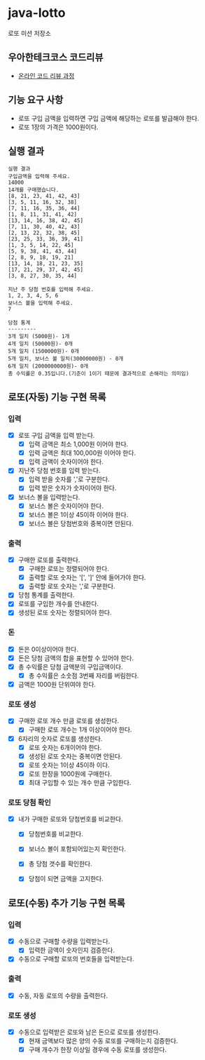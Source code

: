 # java-lotto

로또 미션 저장소

## 우아한테크코스 코드리뷰

- [온라인 코드 리뷰 과정](https://github.com/woowacourse/woowacourse-docs/blob/master/maincourse/README.md)
  
## 기능 요구 사항
- 로또 구입 금액을 입력하면 구입 금액에 해당하는 로또를 발급해야 한다. 
- 로또 1장의 가격은 1000원이다.

## 실행 결과
```
실행 결과
구입금액을 입력해 주세요.
14000
14개를 구매했습니다.
[8, 21, 23, 41, 42, 43]
[3, 5, 11, 16, 32, 38]
[7, 11, 16, 35, 36, 44]
[1, 8, 11, 31, 41, 42]
[13, 14, 16, 38, 42, 45]
[7, 11, 30, 40, 42, 43]
[2, 13, 22, 32, 38, 45]
[23, 25, 33, 36, 39, 41]
[1, 3, 5, 14, 22, 45]
[5, 9, 38, 41, 43, 44]
[2, 8, 9, 18, 19, 21]
[13, 14, 18, 21, 23, 35]
[17, 21, 29, 37, 42, 45]
[3, 8, 27, 30, 35, 44]

지난 주 당첨 번호를 입력해 주세요.
1, 2, 3, 4, 5, 6
보너스 볼을 입력해 주세요.
7

당첨 통계
---------
3개 일치 (5000원)- 1개
4개 일치 (50000원)- 0개
5개 일치 (1500000원)- 0개
5개 일치, 보너스 볼 일치(30000000원) - 0개
6개 일치 (2000000000원)- 0개
총 수익률은 0.35입니다.(기준이 1이기 때문에 결과적으로 손해라는 의미임)
```

## 로또(자동) 기능 구현 목록

### 입력
- [x] 로또 구입 금액을 입력 받는다.
  - [x] 입력 금액은 최소 1,000원 이어야 한다.
  - [x] 입력 금액은 최대 100,000원 이어야 한다.
  - [x] 입력 금액이 숫자이어야 한다.
  
- [x] 지난주 당첨 번호를 입력 받는다.
  - [x] 입력 받을 숫자를 ','로 구분한다.
  - [x] 입력 받은 숫자가 숫자이어야 한다.
  
- [x] 보너스 볼을 입력받는다.
  - [x] 보너스 볼은 숫자이어야 한다.
  - [x] 보너스 볼은 1이상 45이하 이어야 한다.
  - [x] 보너스 볼은 당첨번호와 중복이면 안된다.
  
### 출력
- [x] 구매한 로또를 출력한다.
  - [x] 구매한 로또는 정렬되어야 한다.
  - [x] 출력할 로또 숫자는 '[', ']' 안에 들어가야 한다.
  - [x] 출력할 로또 숫자는 ','로 구분한다.
- [x] 당첨 통계를 출력한다.
- [x] 로또를 구입한 개수를 안내한다.
- [x] 생성된 로또 숫자는 정렬되어야 한다.

### 돈
- [x] 돈은 0이상이어야 한다.
- [x] 돈은 당첨 금액의 합을 표현할 수 있어야 한다.
- [x] 총 수익률은 당첨 금액분의 구입금액이다.
  - [x] 총 수익률은 소숫점 3번째 자리를 버림한다.
- [x] 금액은 1000원 단위여야 한다.

### 로또 생성
- [x] 구매한 로또 개수 만큼 로또를 생성한다.
  - [x] 구매한 로또 개수는 1개 이상이어야 한다.
- [x] 6자리의 숫자로 로또를 생성한다.
  - [x] 로또 숫자는 6개이어야 한다.
  - [x] 생성된 로또 숫자는 중복이면 안된다.
  - [x] 로또 숫자는 1이상 45이하 이다.
  - [x] 로또 한장을 1000원에 구매한다.
  - [x] 최대 구입할 수 있는 개수 만큼 구입한다.
  
### 로또 당첨 확인
- [x] 내가 구매한 로또와 당첨번호를 비교한다.
  - [x] 당첨번호를 비교한다.
  - [x] 보너스 볼이 포함되어있는지 확인한다.
  - [x] 총 당첨 갯수를 확인한다.
  - [x] 당첨이 되면 금액을 고지한다.

  
## 로또(수동) 추가 기능 구현 목록

### 입력
- [x] 수동으로 구매할 수량을 입력받는다.
  - [x] 입력한 금액이 숫자인지 검증한다.
- [x] 수동으로 구매할 로또의 번호들을 입력받는다.

### 출력
- [x] 수동, 자동 로또의 수량을 출력한다.

### 로또 생성 
- [x] 수동으로 입력받은 로또와 남은 돈으로 로또를 생성한다.
  - [x] 현재 금액보다 많은 양의 수동 로또를 구매하는지 검증한다.
  - [x] 구매 개수가 한장 이상일 경우에 수동 로또를 생성한다.